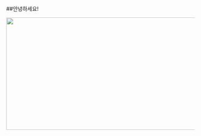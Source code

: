 ##안녕하세요!

<!--
**Jung-eon1018/Jung-eon1018** is a ✨ _special_ ✨ repository because its `README.md` (this file) appears on your GitHub profile.

Here are some ideas to get you started:

- 🔭 I’m currently working on ...
- 🌱 I’m currently learning ...
- 👯 I’m looking to collaborate on ...
- 🤔 I’m looking for help with ...
- 💬 Ask me about ...
- 📫 How to reach me: ...
- 😄 Pronouns: ...
- ⚡ Fun fact: ...
-->
<a href="https://www.gitanimals.org/en_US?utm_medium=image&utm_source=Jung-eon1018&utm_content=farm">
<img
  src="https://render.gitanimals.org/farms/Jung-eon1018"
  width="600"
  height="300"
/>
</a>
